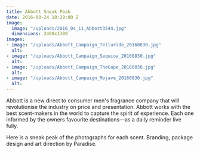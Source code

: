 ```yaml
---
title: Abbott Sneak Peak
date: 2016-08-24 18:29:00 Z
image:
  image: "/uploads/2016_04_11_Abbott3544.jpg"
  dimensions: 2400x1389
images:
- image: "/uploads/Abbott_Campaign_Telluride_20160830.jpg"
  alt: 
- image: "/uploads/Abbott_Campaign_Sequioa_20160830.jpg"
  alt: 
- image: "/uploads/Abbott_Campaign_TheCape_20160830.jpg"
  alt: 
- image: "/uploads/Abbott_Campaign_Mojave_20160830.jpg"
  alt: 
---
```


Abbott is a new direct to consumer men's fragrance company that will revolutionise the industry on price and presentation. Abbott works with the best scent-makers in the world to capture the spirit of experience. Each one informed by the owners favourite destinations—as a daily reminder live fully. 

Here is a sneak peak of the photographs for each scent. Branding, package design and art direction by Paradise.
